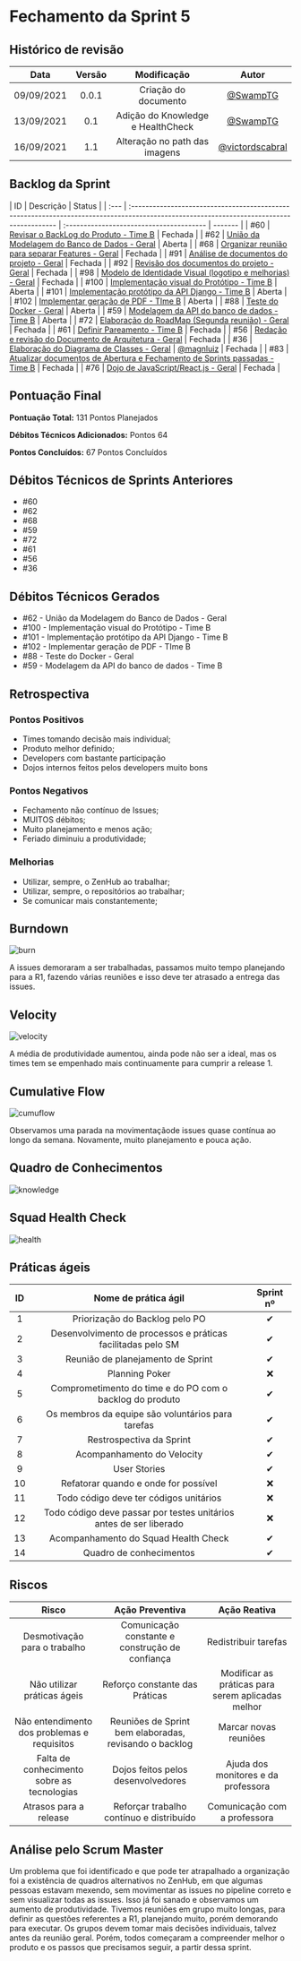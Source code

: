 # Fechamento da Sprint 5

## Histórico de revisão

|  **Data**  | **Versão** |          **Modificação**          |                      **Autor**                       |
| :--------: | :--------: | :-------------------------------: | :--------------------------------------------------: |
| 09/09/2021 |   0.0.1    |       Criação do documento        |        [@SwampTG](https://github.com/SwampTG)        |
| 13/09/2021 |    0.1     | Adição do Knowledge e HealthCheck |        [@SwampTG](https://github.com/SwampTG)        |
| 16/09/2021 |    1.1     |   Alteração no path das imagens   | [@victordscabral](https://github.com/victordscabral) |

## Backlog da Sprint

| ID   | Descrição                                                                                                                                | Status                                   |
| :--- | :--------------------------------------------------------------------------------------------------------------------------------------- | :--------------------------------------- | ------- |
| #60  | [Revisar o BackLog do Produto - Time B](https://github.com/fga-eps-mds/2021-1-hospitalar/issues/60)                                      | Fechada                                  |
| #62  | [União da Modelagem do Banco de Dados - Geral](https://github.com/fga-eps-mds/2021-1-hospitalar/issues/62)                               | Aberta                                   |
| #68  | [Organizar reunião para separar Features - Geral](https://github.com/fga-eps-mds/2021-1-hospitalar/issues/68)                            | Fechada                                  |
| #91  | [Análise de documentos do projeto - Geral](https://github.com/fga-eps-mds/2021-1-hospitalar/issues/91)                                   | Fechada                                  |
| #92  | [Revisão dos documentos do projeto - Geral](https://github.com/fga-eps-mds/2021-1-hospitalar/issues/92)                                  | Fechada                                  |
| #98  | [Modelo de Identidade Visual (logotipo e melhorias) - Geral](https://github.com/fga-eps-mds/2021-1-hospitalar/issues/98)                 | Fechada                                  |
| #100 | [Implementação visual do Protótipo - Time B](https://github.com/fga-eps-mds/2021-1-hospitalar/issues/100)                                | Aberta                                   |
| #101 | [Implementação protótipo da API Django - Time B](https://github.com/fga-eps-mds/2021-1-hospitalar/issues/101)                            | Aberta                                   |
| #102 | [Implementar geração de PDF - TIme B](https://github.com/fga-eps-mds/2021-1-hospitalar/issues/102)                                       | Aberta                                   |
| #88  | [Teste do Docker - Geral](https://github.com/fga-eps-mds/2021-1-hospitalar/issues/88)                                                    | Aberta                                   |
| #59  | [Modelagem da API do banco de dados - Time B](https://github.com/fga-eps-mds/2021-1-hospitalar/issues/59)                                | Aberta                                   |
| #72  | [Elaboração do RoadMap (Segunda reunião) - Geral](https://github.com/fga-eps-mds/2021-1-hospitalar/issues/72)                            | Fechada                                  |
| #61  | [Definir Pareamento - Time B](https://github.com/fga-eps-mds/2021-1-hospitalar/issues/61)                                                | Fechada                                  |
| #56  | [Redação e revisão do Documento de Arquitetura - Geral](https://github.com/fga-eps-mds/2021-1-hospitalar/issues/56)                      | Fechada                                  |
| #36  | [Elaboração do Diagrama de Classes - Geral](https://github.com/fga-eps-mds/2021-1-hospitalar/issues/36)                                  | [@magnluiz](https://github.com/magnluiz) | Fechada |
| #83  | [Atualizar documentos de Abertura e Fechamento de Sprints passadas - Time B](https://github.com/fga-eps-mds/2021-1-hospitalar/issues/83) | Fechada                                  |
| #76  | [Dojo de JavaScript/React.js - Geral](https://github.com/fga-eps-mds/2021-1-hospitalar/issues/76)                                        | Fechada                                  |

## Pontuação Final

<!-- 5 + 13 + 2 + 3 + 3 + 8 + 10 + 10 + 10 + 8 + 13 + 10 + 5 + 8 + 8 + 5 + 10 -->

**Pontuação Total:** 131 Pontos Planejados

**Débitos Técnicos Adicionados:** <!--13 + 10 + 10 + 10 + 8 + 13--> Pontos 64

**Pontos Concluídos:** 67 Pontos Concluídos

## Débitos Técnicos de Sprints Anteriores

<!-- - Não houveram débitos técnicos para pagar nesta sprint -->

- #60
- #62
- #68
- #59
- #72
- #61
- #56
- #36

## Débitos Técnicos Gerados

<!--- Não foram gerados débitos nesta sprint

OU-->

- #62 - União da Modelagem do Banco de Dados - Geral
- #100 - Implementação visual do Protótipo - Time B
- #101 - Implementação protótipo da API Django - Time B
- #102 - Implementar geração de PDF - TIme B
- #88 - Teste do Docker - Geral
- #59 - Modelagem da API do banco de dados - Time B

## Retrospectiva

### Pontos Positivos

- Times tomando decisão mais individual;
- Produto melhor definido;
- Developers com bastante participação
- Dojos internos feitos pelos developers muito bons

### Pontos Negativos

- Fechamento não contínuo de Issues;
- MUITOS débitos;
- Muito planejamento e menos ação;
- Feriado diminuiu a produtividade;

### Melhorias

- Utilizar, sempre, o ZenHub ao trabalhar;
- Utilizar, sempre, o repositórios ao trabalhar;
- Se comunicar mais constantemente;

## Burndown

![burn](https://github.com/fga-eps-mds/2021-1-hospitalar/blob/main/docs/assets/sprints/time_b/sprint_5/burndown_sprint_5.png?raw=true)

A issues demoraram a ser trabalhadas, passamos muito tempo planejando para a R1, fazendo várias reuniões e isso deve ter atrasado a entrega das issues.

## Velocity

![velocity](https://github.com/fga-eps-mds/2021-1-hospitalar/blob/main/docs/assets/sprints/time_b/sprint_5/velocity_sprint_5.png?raw=true)

A média de produtividade aumentou, ainda pode não ser a ideal, mas os times tem se empenhado mais continuamente para cumprir a release 1.

## Cumulative Flow

![cumuflow](https://github.com/fga-eps-mds/2021-1-hospitalar/blob/main/docs/assets/sprints/time_b/sprint_5/cumu_flow_sprint_5.png?raw=true)

Observamos uma parada na movimentaçãode issues quase contínua ao longo da semana. Novamente, muito planejamento e pouca ação.

## Quadro de Conhecimentos

![knowledge](https://github.com/fga-eps-mds/2021-1-hospitalar/blob/main/docs/assets/sprints/time_b/sprint_5/quadro_de_conhecimento_sprint_5.png?raw=true)

## Squad Health Check

![health](https://github.com/fga-eps-mds/2021-1-hospitalar/blob/main/docs/assets/sprints/time_b/sprint_5/health_check_sprint_5.png?raw=true)

## Práticas ágeis

| ID  |                        Nome de prática ágil                        | Sprint nº |
| :-: | :----------------------------------------------------------------: | :-------: |
|  1  |                   Priorização do Backlog pelo PO                   | &#10004;  |
|  2  |    Desenvolvimento de processos e práticas facilitadas pelo SM     | &#10004;  |
|  3  |                 Reunião de planejamento de Sprint                  | &#10004;  |
|  4  |                           Planning Poker                           | &#10060;  |
|  5  |      Comprometimento do time e do PO com o backlog do produto      | &#10004;  |
|  6  |         Os membros da equipe são voluntários para tarefas          | &#10004;  |
|  7  |                      Restrospectiva da Sprint                      | &#10004;  |
|  8  |                     Acompanhamento do Velocity                     | &#10004;  |
|  9  |                            User Stories                            | &#10004;  |
| 10  |                Refatorar quando e onde for possível                | &#10060;  |
| 11  |               Todo código deve ter códigos unitários               | &#10060;  |
| 12  | Todo código deve passar por testes unitários antes de ser liberado | &#10060;  |
| 13  |                Acompanhamento do Squad Health Check                | &#10004;  |
| 14  |                      Quadro de conhecimentos                       | &#10004;  |

<!--
## Qualidade do Trabalho Entregue

Segundo a equipe a qualidade entregue foi de (nº). A escala dos valores é de 1 a 5.

| **Objetivo da Sprint** |  **Nota** |
|:-:|:-:|
|    Descrição do Objetivo   |  (nº) |
|    Descrição do Objetivo   |  (nº) |
|    ...   |  ... |
-->

## Riscos

|                  **Risco**                  |                  **Ação Preventiva**                   |                 **Ação Reativa**                  |
| :-----------------------------------------: | :----------------------------------------------------: | :-----------------------------------------------: |
|        Desmotivação para o trabalho         |    Comunicação constante e construção de confiança     |               Redistribuir tarefas                |
|         Não utilizar práticas ágeis         |             Reforço constante das Práticas             | Modificar as práticas para serem aplicadas melhor |
| Não entendimento dos problemas e requisitos | Reuniões de Sprint bem elaboradas, revisando o backlog |               Marcar novas reuniões               |
| Falta de conhecimento sobre as tecnologias  |           Dojos feitos pelos desenvolvedores           |        Ajuda dos monitores e da professora        |
|           Atrasos para a release            |        Reforçar trabalho contínuo e distribuído        |           Comunicação com a professora            |

<!-- ## Burndown de Riscos (???) -->

## Análise pelo Scrum Master

Um problema que foi identificado e que pode ter atrapalhado a organização foi a existência de quadros alternativos no ZenHub, em que algumas pessoas estavam mexendo, sem movimentar as issues no pipeline correto e sem visualizar todas as issues. Isso já foi sanado e observamos um aumento de produtividade. Tivemos reuniões em grupo muito longas, para definir as questões referentes a R1, planejando muito, porém demorando para executar. Os grupos devem tomar mais decisões individuais, talvez antes da reunião geral.
Porém, todos começaram a compreender melhor o produto e os passos que precisamos seguir, a partir dessa sprint.

